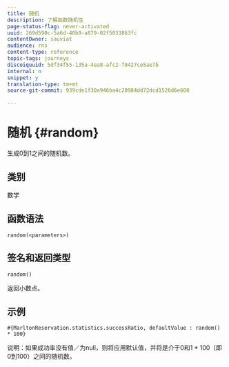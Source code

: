```yaml
---
title: 随机
description: 了解函数随机性
page-status-flag: never-activated
uuid: 269d590c-5a6d-40b9-a879-02f5033863fc
contentOwner: sauviat
audience: rns
content-type: reference
topic-tags: journeys
discoiquuid: 5df34f55-135a-4ea8-afc2-f9427ce5ae7b
internal: n
snippet: y
translation-type: tm+mt
source-git-commit: 939cde1f30a946ba4c20984dd72dcd1526d6e608

---
```



# 随机 {#random}

生成0到1之间的随机数。

## 类别

数学

## 函数语法

`random(<parameters>)`

## 签名和返回类型

`random()`

返回小数点。

## 示例

`#{MarltonReservation.statistics.successRatio, defaultValue : random() * 100}`

说明：如果成功率没有值／为null，则将应用默认值，并将是介于0和1 * 100（即0到100）之间的随机数。
